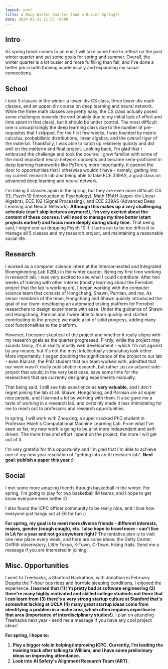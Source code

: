 ```yaml
---
layout: post
title: A Busy Winter Quarter (and a Busier Spring?)
date: 2024-03-31 11:53 -0700
---
```


## Intro
As spring break comes to an end, I will take some time to reflect on the past winter quarter and set some goals for spring and summer. Overall, the winter quarter is a lot busier and more fulfilling than fall, and I've done a better job in both thriving academically and expanding my social connections.

## School
I took 5 classes in the winter: a lower-div CS class, three lower-div math classes, and an upper-div course on deep learning and neural network. While the three math classes are pretty easy, the CS class actually posed some challenges towards the end (mainly due to my initial lack of effort and time spent in that class), but it should be under control. The most difficult one is unsurprisingly the deep learning class due to the number of pre-requisites that I skipped. For the first few weeks, I was haunted by matrix calculus, probabilistic distributions, linear algebra, and the overall rigor of the material. Thankfully, I was able to catch up relatively quickly and did well on the midterm and final project. Looking back, I'm glad that I embraced the challenge and took the course: I grew familiar with some of the most important neural network concepts and became semi-proficient in deep learning frameworks like PyTorch; more importantly, it opened the door to opportunities that I otherwise wouldn't have - namely, getting into my current research lab and being able to take ECE 239AS, a grad class on advanced deep learning and neural network.

I'm taking 5 classes again in the spring, but they are even more difficult: CS 33, Psych 10 (Introduction to Psychology), Math 115AH (upper-div Linear Algebra), ECE 102 (Signal Processing), and ECE 239AS (Advanced Deep Learning and Neural Network). **Although this makes up a very challenging schedule (can't skip lectures anymore!), I'm very excited about the content of these courses. I will need to manage my time better (start projects earlier!) and focus more deeply during study time.** That being said, I might end up dropping Psych 10 if it turns out to be too difficult to manage all 5 classes and my research project, and maintaining a reasonable social life.

## Research
I worked as a computer science intern at the Interconnected and Integrated Bioengineering Lab (I2BL) in the winter quarter. Being my first time working in research lab, I was very excited to see what I could contribute. After two weeks of training with other interns (mostly learning about the Ferrobot project that the lab is working on), I began working with the computer science team that consists of Hongchang, Shawn, Parnian, and me. As senior members of the team, Hongchang and Shawn quickly introduced the goal of our team: developing an automated testing platform for Ferrobot researchers to design experiments with ease. Under the guidance of Shawn and Hongchang, Parnian and I were able to learn quickly and started contributing to the project; we made a lot of solid progress, adding many cool functionalities to the platform. 

However, I became skeptical of the project and whether it really aligns with my research goals as the quarter progressed. Firstly, while the project may sounds fancy, it's in reality mostly web development - which I'm not against by any means, but it's not the most intellectually stimulating task either. More importantly, I began doubting the significance of the project to our lab - even Kiarash, the PhD student that our team worked with, admitted that our work wasn't really publishable research, but rather just an adjunct side-project that would, in the very best case, save some time for the researchers that are currently designing experiments manually.

That being said, I still see this experience as **very valuable**, and I don't regret joining the lab at all. Shawn, Hongchang, and Parnian are all super nice people, and I learned a lot by working with them. It also gave me a taste of working in a research lab, and certainly made it less intimidating for me to reach out to professors and research opportunities.

In spring, I will work with Zhouxing, a super cracked PhD student in Professor Hsieh's Computational Machine Learning Lab. From what I've seen so far, my new work is going to be a lot more independent and self-driven. The more time and effort I spent on the project, the more I will get out of it. 

I'm very grateful for this opportunity and I'm glad that I'm able to achieve one of my new year resolution of "getting into an AI research lab". **Next goal: publish a paper this year :)**

## Social
I met some more amazing friends through basketball in the winter. For spring, I'm going to play for two basketball IM teams, and I hope to get know everyone even better :D

I also found the ICPC officer community to be really nice, and I love how everyone just hangs out at E6 for fun :)

**For spring, my goal is to meet more diverse friends - different interests, majors, gender (cough cough), etc. I also hope to travel more - can't live in LA for a year and not go anywhere right?** The tentative plan is to visit one new place every week, and here are some ideas: the Getty Center, Griffith observatory, Little Tokyo, K-Town, C-Town, hiking trails. Send me a message if you are interested in joining!

## Misc. Opportunities
I went to Treehacks, a Stanford Hackathon, with Jonathan in February. Despite the 7-hour bus rides and horrible sleeping conditions, I enjoyed the experience. **I learned that (1) I'm pretty bad at software engineering (2) there're many highly motivated and skilled college students out there that I can learn from (3) there's a very strong startup culture at Stanford that's somewhat lacking at UCLA (4) many great startup ideas come from identifying a problem in a niche area, which often requires expertise in that area (importance of interdisciplinary studies!)**. I plan on attending Treehacks next year - send me a message if you have any cool project ideas!

**For spring, I hope to:**
1. **Play a bigger role in helping/improving ICPC. Currently, I'm leading the training track after talking to William, and I have some preliminary ideas on improving attendance.**
2. **Look into AI Safety's Alignment Research Team (ART).**
